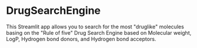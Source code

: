 # DrugSearchEngine
This Streamlit app allows you to search for the most "druglike" molecules basing on the "Rule of five"
Drug Search Engine based on Molecular weight, LogP, Hydrogen bond donors, and Hydrogen bond acceptors.

